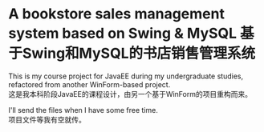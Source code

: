 # A bookstore sales management system based on Swing & MySQL 基于Swing和MySQL的书店销售管理系统

This is my course project for JavaEE during my undergraduate studies, refactored from another WinForm-based project.  
这是我本科阶段JavaEE的课程设计，由另一个基于WinForm的项目重构而来。

I'll send the files when I have some free time.  
项目文件等我有空就传。
